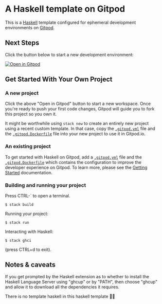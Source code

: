 # A Haskell template on Gitpod

This is a [Haskell](https://haskell.org/) template configured for ephemeral development environments on [Gitpod](https://www.gitpod.io/).

## Next Steps

Click the button below to start a new development environment:

[![Open in Gitpod](https://gitpod.io/button/open-in-gitpod.svg)](https://gitpod.io/#https://github.com/gitpod-io/template-haskell)

## Get Started With Your Own Project

### A new project

Click the above "Open in Gitpod" button to start a new workspace. Once you're ready to push your first code changes, Gitpod will guide you to fork this project so you own it.

It might be worthwhile using `stack new` to create an entirely new project using a recent custom template. In that case, copy the [`.gitpod.yml`](./.gitpod.yml) file and the [`.gitpod.Dockerfile`](./.gitpod.Dockerfile) file into your new project to use it in Gitpod.io. 

### An existing project

To get started with Haskell on Gitpod, add a [`.gitpod.yml`](./.gitpod.yml) file and the [`.gitpod.Dockerfile`](./.gitpod.Dockerfile) which contains the configuration to improve the developer experience on Gitpod. To learn more, please see the [Getting Started](https://www.gitpod.io/docs/getting-started) documentation.

### Building and running your project

Press CTRL-` to open a terminal.

    $ stack build

Running your project:

    $ stack run

Interacting with Haskell:

    $ stack ghci

(press CTRL+d to exit).

## Notes & caveats

If you get prompted by the Haskell extension as to whether to install the Haskell Language Server using "ghcup" or by "PATH", then choose "ghcup" and allow it to download all the dependencies it requires.

There is no template haskell in this haskell template 🙊🧡
